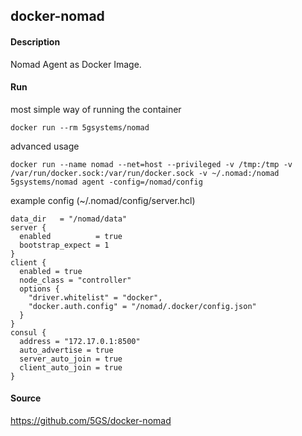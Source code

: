 ## docker-nomad

#### Description

Nomad Agent as Docker Image.

#### Run

most simple way of running the container

    docker run --rm 5gsystems/nomad

advanced usage

    docker run --name nomad --net=host --privileged -v /tmp:/tmp -v /var/run/docker.sock:/var/run/docker.sock -v ~/.nomad:/nomad 5gsystems/nomad agent -config=/nomad/config

example config (~/.nomad/config/server.hcl)
```
data_dir   = "/nomad/data"
server {
  enabled          = true
  bootstrap_expect = 1
}
client {
  enabled = true
  node_class = "controller"
  options {
    "driver.whitelist" = "docker",
    "docker.auth.config" = "/nomad/.docker/config.json"
  }
}
consul {
  address = "172.17.0.1:8500"
  auto_advertise = true
  server_auto_join = true
  client_auto_join = true
}
```          

#### Source

https://github.com/5GS/docker-nomad
